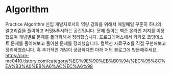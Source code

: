 # Algorithm
Practice Algorithm
신입 개발자로서의 역량 강화를 위해서 매일매일 꾸준히 하나의 알고리즘을 풀이하고 커밋&푸시하는 공간입니다. 
문제 풀이는 백준 온라인 저지를 이용했으며 개념별로 문제를 폴더화해서 정리했습니다. 
프로그래머스에서 카카오 코딩테스트 문제를 풀이해보고 풀이한 문제를 정리했습니다. 
컬렉션 자료구조를 직접 구현해보고 정리하였습니다.
혹 추가적인 개념이 궁금하다면 아래 저의 블로그에 방문해주세요.
https://cm-me0410.tistory.com/category/%EC%9E%90%EB%B0%94/%EC%95%8C%EA%B3%A0%EB%A6%AC%EC%A6%98
